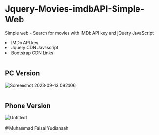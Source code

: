 # Jquery-Movies-imdbAPI-Simple-Web
Simple web - Search for movies with IMDb API key and jQuery JavaScript
<br>
<li>IMDb API key</li>
<li>Jquery CDN Javascript</li>
<li>Bootstrap CDN Links</li>
<br>

## PC Version
![Screenshot 2023-09-13 092406](https://github.com/faisalyudiansah/Jquery-Movies-imdbAPI-Simple-Web/assets/142356615/c13990a1-efc1-40e7-bd5e-e0f074c239a9)
<br>
<br>
## Phone Version
![Untitled1](https://github.com/faisalyudiansah/Game-Web-GuessTheNumber-Bootstrap-Simple/assets/142356615/c7b5d68f-0601-4853-a759-095427731bcb)
<br>
<br>
@Muhammad Faisal Yudiansah
